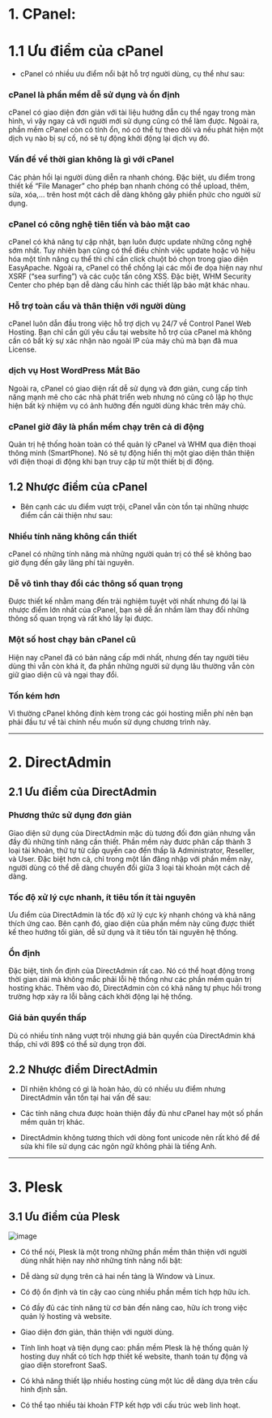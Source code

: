 # 1. CPanel:
# 1.1 Ưu điểm của cPanel

- cPanel có nhiều ưu điểm nổi bật hỗ trợ người dùng, cụ thể như sau:

### cPanel là phần mềm dễ sử dụng và ổn định

cPanel có giao diện đơn giản với tài liệu hướng dẫn cụ thể ngay trong màn hình, vì vậy ngay cả với người mới sử dụng cũng có thể làm được. Ngoài ra, phần mềm cPanel còn có tính ổn, nó có thể tự theo dõi và nếu phát hiện một dịch vụ nào bị sự cố, nó sẽ tự động khởi động lại dịch vụ đó.

### Vấn đề về thời gian không là gì với cPanel

Các phản hồi lại người dùng diễn ra nhanh chóng. Đặc biệt, ưu điểm trong thiết kế “File Manager” cho phép bạn nhanh chóng có thể upload, thêm, sửa, xóa,… trên host một cách dễ dàng không gây phiền phức cho người sử dụng.

### cPanel có công nghệ tiên tiến và bảo mật cao

cPanel có khả năng tự cập nhật, bạn luôn được update những công nghệ sớm nhất. Tuy nhiên bạn cũng có thể điều chỉnh việc update hoặc vô hiệu hóa một tính năng cụ thể thì chỉ cần click chuột bỏ chọn trong giao diện EasyApache. Ngoài ra, cPanel có thể chống lại các mối đe dọa hiện nay như XSRF (“sea surfing”) và các cuộc tấn công XSS. Đặc biệt, WHM Security Center cho phép bạn dễ dàng cấu hình các thiết lập bảo mật khác nhau.

###  Hỗ trợ toàn cầu và thân thiện với người dùng

cPanel luôn dẫn đầu trong việc hỗ trợ dịch vụ 24/7 về Control Panel Web Hosting. Bạn chỉ cần gửi yêu cầu tại website hỗ trợ của cPanel mà không cần có bất kỳ sự xác nhận nào ngoài IP của máy chủ mà bạn đã mua License.

### dịch vụ Host WordPress Mắt Bão

Ngoài ra, cPanel có giao diện rất dễ sử dụng và đơn giản, cung cấp tính năng mạnh mẽ cho các nhà phát triển web nhưng nó cũng cô lập họ thực hiện bất kỳ nhiệm vụ có ảnh hưởng đến người dùng khác trên máy chủ.

### cPanel giờ đây là phần mềm chạy trên cả di động

Quản trị hệ thống hoàn toàn có thể quản lý cPanel và WHM qua điện thoại thông minh (SmartPhone). Nó sẽ tự động hiển thị một giao diện thân thiện với điện thoại di động khi bạn truy cập từ một thiết bị di động.
          
## 1.2 Nhược điểm của cPanel

- Bên cạnh các ưu điểm vượt trội, cPanel vẫn còn tồn tại những nhược điểm cần cải thiện như sau:

### Nhiều tính năng không cần thiết

cPanel có những tính năng mà những người quản trị có thể sẽ không bao giờ đụng đến gây lãng phí tài nguyên.

### Dễ vô tình thay đổi các thông số quan trọng

Được thiết kế nhằm mang đến trải nghiệm tuyệt vời nhất nhưng đó lại là nhược điểm lớn nhất của cPanel, bạn sẽ dễ ấn nhầm làm thay đổi những thông số quan trọng và rất khó lấy lại được.

### Một số host chạy bản cPanel cũ

Hiện nay cPanel đã có bản nâng cấp mới nhất, nhưng đến tay người tiêu dùng thì vẫn còn khá ít, đa phần những người sử dụng lâu thường vẫn còn giữ giao diện cũ và ngại thay đổi.

### Tốn kém hơn

Vì thường cPanel không đính kèm trong các gói hosting miễn phí nên bạn phải đầu tư về tài chính nếu muốn sử dụng chương trình này.

---------------------------------------------------------------------------------

# 2.  DirectAdmin
## 2.1 Ưu điểm của DirectAdmin

### Phương thức sử dụng đơn giản

Giao diện sử dụng của DirectAdmin mặc dù tương đối đơn giản nhưng vẫn đầy đủ những tính năng cần thiết. Phần mềm này đươc phân cấp thành 3 loại tài khoản, thứ tự từ cấp quyền cao đến thấp là Administrator, Reseller, và User. Đặc biệt hơn cả, chỉ trong một lần đăng nhập với phần mềm này, người dùng có thể dễ dàng chuyển đổi giữa 3 loại tài khoản một cách dễ dàng.

### Tốc độ xử lý cực nhanh, ít tiêu tốn ít tài nguyên

Ưu điểm của DirectAdmin là tốc độ xử lý cực kỳ nhanh chóng và khả năng thích ứng cao. Bên cạnh đó, giao diện của phần mềm này cũng được thiết kế theo hướng tối giản, dễ sử dụng và ít tiêu tốn tài nguyên hệ thống.

### Ổn định

Đặc biệt, tính ổn định của DirectAdmin rất cao. Nó có thể hoạt động trong thời gian dài mà không mắc phải lỗi hệ thống như các phần mềm quản trị hosting khác. Thêm vào đó, DirectAdmin còn có khả năng tự phục hồi trong trường hợp xảy ra lỗi bằng cách khởi động lại hệ thống.

### Giá bản quyền thấp

Dù có nhiều tính năng vượt trội nhưng giá bản quyền của DirectAdmin khá thấp, chỉ với 89$ có thể sử dụng trọn đời.

## 2.2 Nhược điểm DirectAdmin

- Dĩ nhiên không có gì là hoàn hảo, dù có nhiều ưu điểm nhưng DirectAdmin vẫn tồn tại hai vấn đề sau:

- Các tính năng chưa được hoàn thiện đầy đủ như cPanel hay một số phần mềm quản trị khác.

- DirectAdmin không tương thích với dòng font unicode nên rất khó để để sửa khi file sử dụng các ngôn ngữ không phải là tiếng Anh.

---------------------------------------------------------------------------------

# 3. Plesk

## 3.1 Ưu điểm của Plesk

![image](https://user-images.githubusercontent.com/95491130/185874845-22748dbc-3bd7-4c20-b42f-6a22da41fe2f.png)

- Có thể nói, Plesk là một trong những phần mềm thân thiện với người dùng nhất hiện nay nhờ những tính năng nổi bật:

- Dễ dàng sử dụng trên cả hai nền tảng là Window và Linux.

- Có độ ổn định và tin cậy cao cùng nhiều phần mềm tích hợp hữu ích.

- Có đầy đủ các tính năng từ cơ bản đến nâng cao, hữu ích trong việc quản lý hosting và website.

- Giao diện đơn giản, thân thiện với người dùng.

- Tính linh hoạt và tiện dụng cao: phần mềm Plesk là hệ thống quản lý hosting duy nhất có tích hợp thiết kế website, thanh toán tự động và giao diện storefront SaaS.

- Có khả năng thiết lập nhiều hosting cùng một lúc dễ dàng dựa trên cấu hình định sẵn.

- Có thể tạo nhiều tài khoản FTP kết hợp với cấu trúc web linh hoạt.
